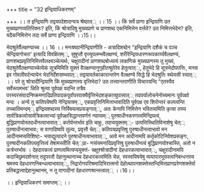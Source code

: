 +++
title = "32 इन्द्रियाधिकरणम्"

+++
।। त इन्द्रियाणि तद्वयपदेशादन्यत्र श्रेष्ठात्् ।। 15 ।। किं सर्वे प्राणा इन्द्रियाणि उत मुख्यप्राणव्यतिरिक्त्तः? इति, किं श्रोत्रादिषु मुख्यप्राणे च प्राणशब्द एकनिमित्तेन वर्त्तते? उत निमित्तभेदेन? इति, यदैकनिमित्तेन तदा सर्वे प्राणा इन्द्रियाणि ।।15।।

भेदश्रुतेर्वैलक्षण्याच्च ।। 16 ।। मनःषष्ठानीन्द्रियाणीति - अत्रादिशब्देन "इन्द्रियाणि दशैकं च पञ्च चेन्द्रियागोचरा' इत्यादि विवक्षितम््, सुषुप्तौ वृत्त्युपलम्भवैलक्षण्यं, शरीरेन्द्रियधारणरूपकार्य्यवैलक्षण्यं, प्राणशब्दप्रवृतिनिमित्तवैलक्ष्यञ्चेत्यर्थः, चक्षुरादीनां प्राणशब्दबोध्यत्वं लाक्षणिकं मुख्यप्राणस्य तु मुख्यं, भेदश्रुतेर्वैलक्षण्याच्चेत्येकं सूत्रमिमिति युक्त्तं वैलक्षण्यानुगृहीतश्रुतेरेव हेतुत्वात््, हेतुभेदे हि सूत्रभेदोपपत्तिः, मनस इव गोवलीवर्दन्यायेन भेदनिर्देशसम्भवात्् तद्वयावर्तकाकारान्तरेण वैलक्षण्ये सिद्धे हि भेदश्रुतिः स्थेयसी स्यात्् ।। परे तु श्रोत्रादीन्द्रियाणि किं मुख्यप्राणस्य वृत्तिभेदा? उत तत्त्वान्तराणीति विचारयन्दि "एतस्यैव सर्वेरूपमभव' न्निति श्रुत्या पूर्वपक्षं वदन्ति तत्रैव परस्परसंवादनिष्क्रमणादिप्रतिपादकपूर्वापरवाक्यैर्वृत्तिभेदशङ्काव्युपासात्् तदपर्यालोचनेनोच्यमानः पूर्वपक्षो मन्दः । अन्ये तु कतिपयेष्वपि नेन्द्रियत्वम््, एकप्रवृत्तिनिमित्ताभावादिति पूर्वपक्ष एव शिरोन्तरं कल्पयन्ति तच्चातिमन्दम्् इन्द्रियशब्दस्य निर्विषयत्वप्रसङ्गात््, अतः केनापि निमित्तेन भवितव्यमिति कृत्वा तस्य सार्वत्रिकत्वोसार्वत्रिकत्वाभ्यां पूर्वपक्षसिद्धान्तवर्णनं न्याय्यम्् पुरुषाधीनकरणत्वमिन्द्रियत्वं, बुद्धिप्राणयोस्तदधीनत्वाभावात्् कर्तर्यन्तर्भाव इति चाहुः, तदप्ययुक्त्तम््- उत्पत्तिस्थितिविनाशेषु चेत्् पुरुषाधीनत्वाभावः; स वागादिष्वपि तुल्यः, प्रवृत्तौ चेत्् कतिपयप्रवृत्तिषु पुरुषाधीनत्वाभावो मन आदीनामप्यविशिष्टः- भयाद्युत्पादने पुरुषाधीनत्वाभावात््, अतो मन आदीनामपि कर्तृकोटिनिवेशप्रसङ्गः, पुरुषादीनकतिपयवृत्तित्वं तेषामस्तीति चेत््प्रा- णसंयमनादिप्रवृत्तिषु पुरुषाधीनत्वं बुद्धिप्राणयोश्चास्ति, अतो न कर्त्रन्तर्भावः । देहदारकत्वं प्राणत्वमित्यप्ययुक्त्तं- चक्षुश्श्रोत्रादीनां देहधारकत्वाभावात््, चक्षुरादीनामपि कदाचिछ्रमदर्शनात् तदुपरतौ देहानुत्थानाच्च देहधारकत्वमिति चेन्न, स्वस्वविषयेषु व्ययापारभूयस्त्वनिबन्धनस्य श्रमस्य देहधारणनिबन्धत्वाभावात््, निद्रारोगपरिश्रमादिभिरात्मनो देहोत्थापनशक्त्तेस्तन्दिमित्तप्राणप्ररेणशक्त्तेर्वा प्रतिबद्धत्त्वाद्देहानुत्थानम्, न तु वागादीनां देहधारणश्रान्तत्वात्् ।।16।।

।। इन्द्रियाधिकरणं समाप्तम्् ।।

